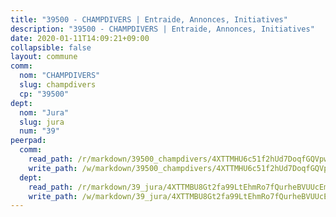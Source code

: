 ```yaml
---
title: "39500 - CHAMPDIVERS | Entraide, Annonces, Initiatives"
description: "39500 - CHAMPDIVERS | Entraide, Annonces, Initiatives"
date: 2020-01-11T14:09:21+09:00
collapsible: false
layout: commune
comm:
  nom: "CHAMPDIVERS"
  slug: champdivers
  cp: "39500"
dept:
  nom: "Jura"
  slug: jura
  num: "39"
peerpad:
  comm:
    read_path: /r/markdown/39500_champdivers/4XTTMHU6c51f2hUd7DoqfGQVpwSsfVnC5zuG17QadNJ5RJ2sH
    write_path: /w/markdown/39500_champdivers/4XTTMHU6c51f2hUd7DoqfGQVpwSsfVnC5zuG17QadNJ5RJ2sH-K3TgUiAXD2uiDPym6YPNQcQEFndrhjmejDuXqRJ6uQj5NvSq5CJFecrKkFe7TVcqFtukEJH47ZCpVD4EEMrQToS8CtgXWeer3JrtizQSc72tJgX1BzRugQVbfQF7sf6gCW2FnfFd
  dept:
    read_path: /r/markdown/39_jura/4XTTMBU8Gt2fa99LtEhmRo7fQurheBVUUcEmcUcrj82YN8mg7
    write_path: /w/markdown/39_jura/4XTTMBU8Gt2fa99LtEhmRo7fQurheBVUUcEmcUcrj82YN8mg7-K3TgTcNZmu4vnNMaCfgcL8UVTLrMMzc995tkrcbQnJrz2QJUTFFzY77q7ECMK21XeFnonjpMWqFzgVngXjdq8HzYe3HRbuYXbvX8ofWBv48UvWuvbrbp8aQGQQcfezWASxj7orH1
---
```


